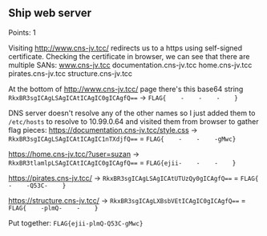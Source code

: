 ##  Ship web server 

Points: 1

Visiting http://www.cns-jv.tcc/ redirects us to a https using self-signed certificate.
Checking the certificate in browser, we can see that there are multiple SANs:
	www.cns-jv.tcc
	documentation.cns-jv.tcc
	home.cns-jv.tcc
	pirates.cns-jv.tcc
	structure.cns-jv.tcc

At the bottom of http://www.cns-jv.tcc/ page there's this base64 string `RkxBR3sgICAgLSAgICAtICAgIC0gICAgfQ==` -> `FLAG{    -    -    -    }`

DNS server doesn't resolve any of the other names so I just added them to `/etc/hosts` to resolve to 10.99.0.64 and visited them from browser to gather flag pieces:
https://documentation.cns-jv.tcc/style.css
-> `RkxBR3sgICAgLSAgICAtICAgIC1nTXdjfQ==` = `FLAG{    -    -    -gMwc}`

https://home.cns-jv.tcc/?user=suzan
-> `RkxBR3tlamlpLSAgICAtICAgIC0gICAgfQ==` = `FLAG{ejii-    -    -    }`

https://pirates.cns-jv.tcc/
-> `RkxBR3sgICAgLSAgICAtUTUzQy0gICAgfQ==` = `FLAG{    -    -Q53C-    }`

https://structure.cns-jv.tcc/
-> `RkxBR3sgICAgLXBsbVEtICAgIC0gICAgfQ==` = `FLAG{    -plmQ-    -    }`


Put together: `FLAG{ejii-plmQ-Q53C-gMwc}`
